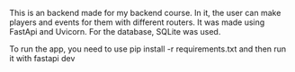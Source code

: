 This is an backend made for my backend course. In it, the user can make players and events for them with different routers. It was made using FastApi and Uvicorn.
For the database, SQLite was used. 

To run the app, you need to use pip install -r requirements.txt and then run it with fastapi dev 